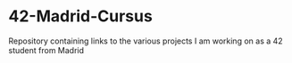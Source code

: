 # 42-Madrid-Cursus
Repository containing links to the various projects I am working on as a 42 student from Madrid
